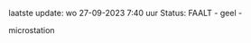 laatste update: 
wo 27-09-2023  7:40   uur 
Status: FAALT - geel - 
<div class="service Y">microstation</div>